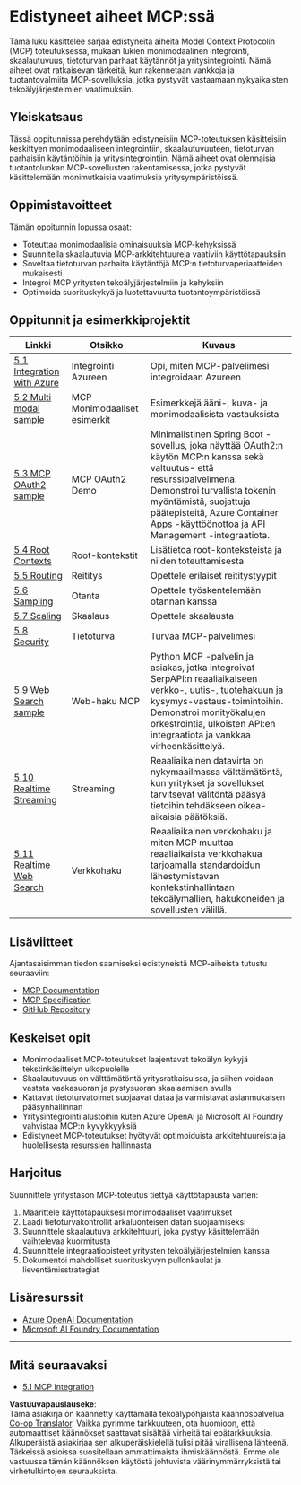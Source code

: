 <!--
CO_OP_TRANSLATOR_METADATA:
{
  "original_hash": "b1cffc51b82049ac3d5e88db0ff4a0a1",
  "translation_date": "2025-06-13T00:14:45+00:00",
  "source_file": "05-AdvancedTopics/README.md",
  "language_code": "fi"
}
-->
# Edistyneet aiheet MCP:ssä

Tämä luku käsittelee sarjaa edistyneitä aiheita Model Context Protocolin (MCP) toteutuksessa, mukaan lukien monimodaalinen integrointi, skaalautuvuus, tietoturvan parhaat käytännöt ja yritysintegrointi. Nämä aiheet ovat ratkaisevan tärkeitä, kun rakennetaan vankkoja ja tuotantovalmiita MCP-sovelluksia, jotka pystyvät vastaamaan nykyaikaisten tekoälyjärjestelmien vaatimuksiin.

## Yleiskatsaus

Tässä oppitunnissa perehdytään edistyneisiin MCP-toteutuksen käsitteisiin keskittyen monimodaaliseen integrointiin, skaalautuvuuteen, tietoturvan parhaisiin käytäntöihin ja yritysintegrointiin. Nämä aiheet ovat olennaisia tuotantoluokan MCP-sovellusten rakentamisessa, jotka pystyvät käsittelemään monimutkaisia vaatimuksia yritysympäristöissä.

## Oppimistavoitteet

Tämän oppitunnin lopussa osaat:

- Toteuttaa monimodaalisia ominaisuuksia MCP-kehyksissä
- Suunnitella skaalautuvia MCP-arkkitehtuureja vaativiin käyttötapauksiin
- Soveltaa tietoturvan parhaita käytäntöjä MCP:n tietoturvaperiaatteiden mukaisesti
- Integroi MCP yritysten tekoälyjärjestelmiin ja kehyksiin
- Optimoida suorituskykyä ja luotettavuutta tuotantoympäristöissä

## Oppitunnit ja esimerkkiprojektit

| Linkki | Otsikko | Kuvaus |
|--------|---------|--------|
| [5.1 Integration with Azure](./mcp-integration/README.md) | Integrointi Azureen | Opi, miten MCP-palvelimesi integroidaan Azureen |
| [5.2 Multi modal sample](./mcp-multi-modality/README.md) | MCP Monimodaaliset esimerkit | Esimerkkejä ääni-, kuva- ja monimodaalisista vastauksista |
| [5.3 MCP OAuth2 sample](../../../05-AdvancedTopics/mcp-oauth2-demo) | MCP OAuth2 Demo | Minimalistinen Spring Boot -sovellus, joka näyttää OAuth2:n käytön MCP:n kanssa sekä valtuutus- että resurssipalvelimena. Demonstroi turvallista tokenin myöntämistä, suojattuja päätepisteitä, Azure Container Apps -käyttöönottoa ja API Management -integraatiota. |
| [5.4 Root Contexts](./mcp-root-contexts/README.md) | Root-kontekstit | Lisätietoa root-konteksteista ja niiden toteuttamisesta |
| [5.5 Routing](./mcp-routing/README.md) | Reititys | Opettele erilaiset reititystyypit |
| [5.6 Sampling](./mcp-sampling/README.md) | Otanta | Opettele työskentelemään otannan kanssa |
| [5.7 Scaling](./mcp-scaling/README.md) | Skaalaus | Opettele skaalausta |
| [5.8 Security](./mcp-security/README.md) | Tietoturva | Turvaa MCP-palvelimesi |
| [5.9 Web Search sample](./web-search-mcp/README.md) | Web-haku MCP | Python MCP -palvelin ja asiakas, jotka integroivat SerpAPI:n reaaliaikaiseen verkko-, uutis-, tuotehakuun ja kysymys-vastaus-toimintoihin. Demonstroi monityökalujen orkestrointia, ulkoisten API:en integraatiota ja vankkaa virheenkäsittelyä. |
| [5.10 Realtime Streaming](./mcp-realtimestreaming/README.md) | Streaming | Reaaliaikainen datavirta on nykymaailmassa välttämätöntä, kun yritykset ja sovellukset tarvitsevat välitöntä pääsyä tietoihin tehdäkseen oikea-aikaisia päätöksiä. |
| [5.11 Realtime Web Search](./mcp-realtimesearch/README.md) | Verkkohaku | Reaaliaikainen verkkohaku ja miten MCP muuttaa reaaliaikaista verkkohakua tarjoamalla standardoidun lähestymistavan kontekstinhallintaan tekoälymallien, hakukoneiden ja sovellusten välillä. |

## Lisäviitteet

Ajantasaisimman tiedon saamiseksi edistyneistä MCP-aiheista tutustu seuraaviin:
- [MCP Documentation](https://modelcontextprotocol.io/)
- [MCP Specification](https://spec.modelcontextprotocol.io/)
- [GitHub Repository](https://github.com/modelcontextprotocol)

## Keskeiset opit

- Monimodaaliset MCP-toteutukset laajentavat tekoälyn kykyjä tekstinkäsittelyn ulkopuolelle
- Skaalautuvuus on välttämätöntä yritysratkaisuissa, ja siihen voidaan vastata vaakasuoran ja pystysuoran skaalaamisen avulla
- Kattavat tietoturvatoimet suojaavat dataa ja varmistavat asianmukaisen pääsynhallinnan
- Yritysintegrointi alustoihin kuten Azure OpenAI ja Microsoft AI Foundry vahvistaa MCP:n kyvykkyyksiä
- Edistyneet MCP-toteutukset hyötyvät optimoiduista arkkitehtuureista ja huolellisesta resurssien hallinnasta

## Harjoitus

Suunnittele yritystason MCP-toteutus tiettyä käyttötapausta varten:

1. Määrittele käyttötapauksesi monimodaaliset vaatimukset
2. Laadi tietoturvakontrollit arkaluonteisen datan suojaamiseksi
3. Suunnittele skaalautuva arkkitehtuuri, joka pystyy käsittelemään vaihtelevaa kuormitusta
4. Suunnittele integraatiopisteet yritysten tekoälyjärjestelmien kanssa
5. Dokumentoi mahdolliset suorituskyvyn pullonkaulat ja lieventämisstrategiat

## Lisäresurssit

- [Azure OpenAI Documentation](https://learn.microsoft.com/en-us/azure/ai-services/openai/)
- [Microsoft AI Foundry Documentation](https://learn.microsoft.com/en-us/ai-services/)

---

## Mitä seuraavaksi

- [5.1 MCP Integration](./mcp-integration/README.md)

**Vastuuvapauslauseke**:  
Tämä asiakirja on käännetty käyttämällä tekoälypohjaista käännöspalvelua [Co-op Translator](https://github.com/Azure/co-op-translator). Vaikka pyrimme tarkkuuteen, ota huomioon, että automaattiset käännökset saattavat sisältää virheitä tai epätarkkuuksia. Alkuperäistä asiakirjaa sen alkuperäiskielellä tulisi pitää virallisena lähteenä. Tärkeissä asioissa suositellaan ammattimaista ihmiskäännöstä. Emme ole vastuussa tämän käännöksen käytöstä johtuvista väärinymmärryksistä tai virhetulkintojen seurauksista.